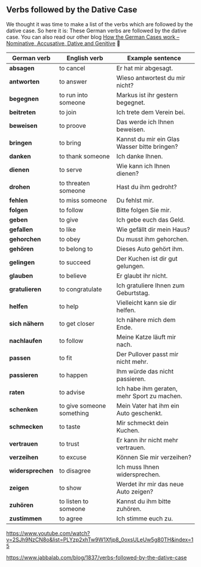 ## Verbs followed by the Dative Case

We thought it was time to make a list of the verbs which are followed by the dative case. So here it is: These German verbs are followed by the dative case. You can also read our other blog [How the German Cases work – Nominative, Accusative, Dative and Genitive](../795/how-the-german-cases-work-nominative-accusative-dative-and-genitive.html) 🙂

| **German verb**   | English verb              | Example sentence                         |
| ----------------- | ------------------------- | ---------------------------------------- |
| **absagen**       | to cancel                 | Er hat mir abgesagt.                     |
| **antworten**     | to answer                 | Wieso antwortest du mir nicht?           |
| **begegnen**      | to run into someone       | Markus ist ihr gestern begegnet.         |
| **beitreten**     | to join                   | Ich trete dem Verein bei.                |
| **beweisen**      | to proove                 | Das werde ich Ihnen beweisen.            |
| **bringen**       | to bring                  | Kannst du mir ein Glas Wasser bitte bringen? |
| **danken**        | to thank someone          | Ich danke Ihnen.                         |
| **dienen**        | to serve                  | Wie kann ich Ihnen dienen?               |
| **drohen**        | to threaten someone       | Hast du ihm gedroht?                     |
| **fehlen**        | to miss someone           | Du fehlst mir.                           |
| **folgen**        | to follow                 | Bitte folgen Sie mir.                    |
| **geben**         | to give                   | Ich gebe euch das Geld.                  |
| **gefallen**      | to like                   | Wie gefällt dir mein Haus?               |
| **gehorchen**     | to obey                   | Du musst ihm gehorchen.                  |
| **gehören**       | to belong to              | Dieses Auto gehört ihm.                  |
| **gelingen**      | to succeed                | Der Kuchen ist dir gut gelungen.         |
| **glauben**       | to believe                | Er glaubt ihr nicht.                     |
| **gratulieren**   | to congratulate           | Ich gratuliere Ihnen zum Geburtstag.     |
| **helfen**        | to help                   | Vielleicht kann sie dir helfen.          |
| **sich nähern**   | to get closer             | Ich nähere mich dem Ende.                |
| **nachlaufen**    | to follow                 | Meine Katze läuft mir nach.              |
| **passen**        | to fit                    | Der Pullover passt mir nicht mehr.       |
| **passieren**     | to happen                 | Ihm würde das nicht passieren.           |
| **raten**         | to advise                 | Ich habe ihm geraten, mehr Sport zu machen. |
| **schenken**      | to give someone something | Mein Vater hat ihm ein Auto geschenkt.   |
| **schmecken**     | to taste                  | Mir schmeckt dein Kuchen.                |
| **vertrauen**     | to trust                  | Er kann ihr nicht mehr vertrauen.        |
| **verzeihen**     | to excuse                 | Können Sie mir verzeihen?                |
| **widersprechen** | to disagree               | Ich muss Ihnen widersprechen.            |
| **zeigen**        | to show                   | Werdet ihr mir das neue Auto zeigen?     |
| **zuhören**       | to listen to someone      | Kannst du ihm bitte zuhören.             |
| **zustimmen**     | to agree                  | Ich stimme euch zu.                      |





https://www.youtube.com/watch?v=2SJh9NzCN8o&list=PLYzp2xhTw9W1Xfjp8_0oxsULeUw5g80TH&index=15

https://www.jabbalab.com/blog/1837/verbs-followed-by-the-dative-case